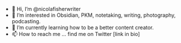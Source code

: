 - 👋 Hi, I’m @nicolafisherwriter
- 👀 I’m interested in Obsidian, PKM, notetaking, writing, photography, podcasting.
- 🌱 I’m currently learning how to be a better content creator.
- 📫 How to reach me ... find me on Twitter [link in bio]

<!---
nicolafisherwriter/nicolafisherwriter is a ✨ special ✨ repository because its `README.md` (this file) appears on your GitHub profile.
You can click the Preview link to take a look at your changes.
--->
